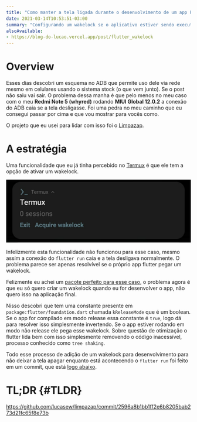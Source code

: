 ```yaml
---
title: "Como manter a tela ligada durante o desenvolvimento de um app Flutter"
date: 2021-03-14T10:53:51-03:00
summary: "Configurando um wakelock se o aplicativo estiver sendo executado em modo dev"
alsoAvailable:
- https://blog-do-lucao.vercel.app/post/flutter_wakelock
---
```


# Overview

Esses dias descobri um esquema no ADB que permite uso dele via rede mesmo em celulares usando o sistema stock (o que vem junto). Se o post não saiu vai sair. O problema dessa manha é que pelo menos no meu caso com o meu **Redmi Note 5 (whyred)** rodando **MIUI Global 12.0.2** a conexão do ADB caia se a tela desligasse. Foi uma pedra no meu caminho que eu consegui passar por cima e que vou mostrar para vocês como.

O projeto que eu usei para lidar com isso foi o [Limpazap](../limpazap).

# A estratégia

Uma funcionalidade que eu já tinha percebido no [Termux](https://f-droid.org/pt_BR/packages/com.termux/) é que ele tem a opção de ativar um wakelock.

![image-20210314112501608](image-20210314112501608.png) 

Infelizmente esta funcionalidade não funcionou para esse caso, mesmo assim a conexão do `flutter run` caia e a tela desligava normalmente. O problema parece ser apenas resolvível se o próprio app flutter pegar um wakelock.

Felizmente eu achei um [pacote perfeito para esse caso](https://pub.dev/packages/wakelock), o problema agora é que eu só quero criar um wakelock quando eu for desenvolver o app, não quero isso na aplicação final.

Nisso descobri que tem uma constante presente em `package:flutter/foundation.dart` chamada `kReleaseMode` que é um boolean. Se o app for compilado em modo release essa constante é `true`, logo dá para resolver isso simplesmente invertendo. Se o app estiver rodando em modo não release ele pega esse wakelock. Sobre questão de otimização o flutter lida bem com isso simplesmente removendo o código inacessível, processo conhecido como `tree shaking`.

Todo esse processo de adição de um wakelock para desenvolvimento para não deixar a tela apagar enquanto está acontecendo o `flutter run` foi feito em um commit, que está [logo abaixo](#TLDR).

# TL;DR {#TLDR}

https://github.com/lucasew/limpazap/commit/2596a8b1bb1ff2e6b8205bab273d21fc65f8e73b

